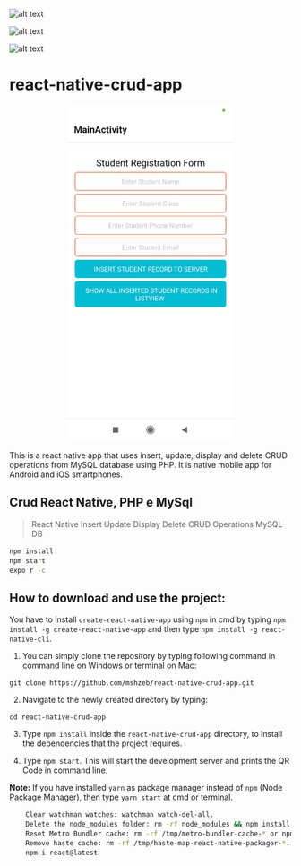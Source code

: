 
![alt text](https://shipply.shop/snaps/i.jpeg)

![alt text](https://shipply.shop/snaps/ii.jpeg)

![alt text](https://shipply.shop/snaps/iii.jpeg)

# react-native-crud-app
<p align="center" >
<img width="300"  src="app.jpg">
</p>
This is a react native app that uses insert, update, display and delete CRUD operations from MySQL database using PHP. 
It is native mobile app for Android and iOS smartphones.

## Crud React Native, PHP e MySql

> React Native Insert Update Display Delete CRUD Operations MySQL DB
```sh
npm install
npm start
expo r -c
```

## How to download and use the project:
  You have to install ``` create-react-native-app ``` using ``` npm ``` in cmd by typing ``` npm install -g create-react-native-app ``` and then type ``` npm install -g react-native-cli ```.

1. You can simply clone the repository by typing following command in command line on Windows or terminal on Mac:
```
git clone https://github.com/mshzeb/react-native-crud-app.git
```

2. Navigate to the newly created directory by typing:
```
cd react-native-crud-app
```

3. Type ``` npm install ``` inside the ``` react-native-crud-app ``` directory, to install the dependencies that the project requires.

4. Type ``` npm start ```. This will start the development server and prints the QR Code in command line.

**Note:** If you have installed ``` yarn ``` as package manager instead of ``` npm ``` (Node Package Manager), then type ``` yarn start ``` at cmd or terminal.

```sh
    Clear watchman watches: watchman watch-del-all.
    Delete the node_modules folder: rm -rf node_modules && npm install.
    Reset Metro Bundler cache: rm -rf /tmp/metro-bundler-cache-* or npm start -- --reset-cache.
    Remove haste cache: rm -rf /tmp/haste-map-react-native-packager-*.
    npm i react@latest
```
